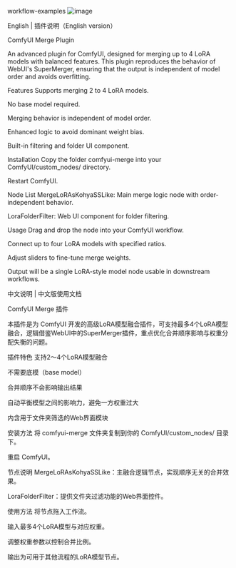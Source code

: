 workflow-examples
![image](https://github.com/user-attachments/assets/6d0a02e6-a92e-40b3-9f1d-156fde787ff4)

English | 插件说明（English version）

ComfyUI Merge Plugin

An advanced plugin for ComfyUI, designed for merging up to 4 LoRA models with balanced features. This plugin reproduces the behavior of WebUI's SuperMerger, ensuring that the output is independent of model order and avoids overfitting.

Features
Supports merging 2 to 4 LoRA models.

No base model required.

Merging behavior is independent of model order.

Enhanced logic to avoid dominant weight bias.

Built-in filtering and folder UI component.

Installation
Copy the folder comfyui-merge into your ComfyUI/custom_nodes/ directory.

Restart ComfyUI.

Node List
MergeLoRAsKohyaSSLike: Main merge logic node with order-independent behavior.

LoraFolderFilter: Web UI component for folder filtering.

Usage
Drag and drop the node into your ComfyUI workflow.

Connect up to four LoRA models with specified ratios.

Adjust sliders to fine-tune merge weights.

Output will be a single LoRA-style model node usable in downstream workflows.

中文说明 | 中文版使用文档

ComfyUI Merge 插件

本插件是为 ComfyUI 开发的高级LoRA模型融合插件，可支持最多4个LoRA模型融合，逻辑借鉴WebUI中的SuperMerger插件，重点优化合并顺序影响与权重分配失衡的问题。

插件特色
支持2～4个LoRA模型融合

不需要底模（base model）

合并顺序不会影响输出结果

自动平衡模型之间的影响力，避免一方权重过大

内含用于文件夹筛选的Web界面模块

安装方法
将 comfyui-merge 文件夹复制到你的 ComfyUI/custom_nodes/ 目录下。

重启 ComfyUI。

节点说明
MergeLoRAsKohyaSSLike：主融合逻辑节点，实现顺序无关的合并效果。

LoraFolderFilter：提供文件夹过滤功能的Web界面控件。

使用方法
将节点拖入工作流。

输入最多4个LoRA模型与对应权重。

调整权重参数以控制合并比例。

输出为可用于其他流程的LoRA模型节点。
